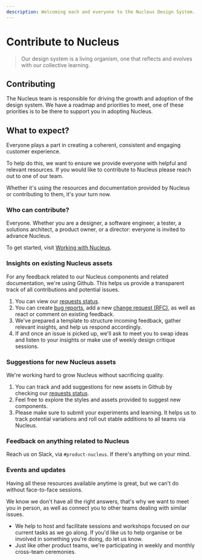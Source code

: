 ```yaml
---
description: Welcoming each and everyone to the Nucleus Design System.
---
```


# Contribute to Nucleus

> Our design system is a living organism, one that reflects and evolves with our collective learning.

## Contributing

The Nucleus team is responsible for driving the growth and adoption of the design system. We have a roadmap and priorities to meet, one of these priorities is to be there to support you in adopting Nucleus.

## What to expect?

Everyone plays a part in creating a coherent, consistent and engaging customer experience.

To help do this, we want to ensure we provide everyone with helpful and relevant resources. If you would like to contribute to Nucleus please reach out to one of our team.

Whether it's using the resources and documentation provided by Nucleus or contributing to them, it's your turn now.

### Who can contribute?

Everyone. Whether you are a designer, a software engineer, a tester, a solutions architect, a product owner, or a director: everyone is invited to advance Nucleus.

To get started, visit [Working with Nucleus](https://docs.britishgas.design/getting-started/working-with-nucleus).

### Insights on existing Nucleus assets

For any feedback related to our Nucleus components and related documentation, we're using Github. This helps us provide a transparent track of all contributions and potential issues.

1. You can view our [requests status](https://github.com/ConnectedHomes/nucleus/projects/6).
2. You can create [bug reports](https://github.com/ConnectedHomes/nucleus/issues/new?assignees=&labels=Bug&template=a--bug-report.md&title=[bug]%20[ns-COMPONENT]), add a new [change request (RFC)](https://github.com/ConnectedHomes/nucleus/issues/new?assignees=&labels=RFC,+draft&template=b--request-a-change.md&title=[RFC]+Title+of+the+request), as well as react or comment on existing feedback.
3. We've prepared a template to structure incoming feedback, gather relevant insights, and help us respond accordingly.
4. If and once an issue is picked up, we'll ask to meet you to swap ideas and listen to your insights or make use of weekly design critique sessions.

### Suggestions for new Nucleus assets

We're working hard to grow Nucleus without sacrificing quality.

1. You can track and add suggestions for new assets in Github by checking our [requests status](https://github.com/ConnectedHomes/nucleus/projects/6).
2. Feel free to explore the styles and assets provided to suggest new components.
3. Please make sure to submit your experiments and learning. It helps us to track potential variations and roll out stable additions to all teams via Nucleus.

### Feedback on anything related to Nucleus

Reach us on Slack, via `#product-nucleus`. If there's anything on your mind.

### Events and updates

Having all these resources available anytime is great, but we can't do without face-to-face sessions.

We know we don't have all the right answers, that's why we want to meet you in person, as well as connect you to other teams dealing with similar issues.

* We help to host and facilitate sessions and workshops focused on our current tasks as we go along. If you'd like us to help organise or be involved in something you're doing, do let us know.
* Just like other product teams, we're participating in weekly and monthly cross-team ceremonies.

